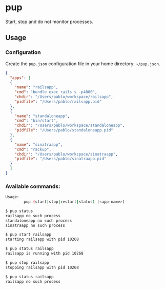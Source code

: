 # pup

Start, stop and do not monitor processes.

## Usage

### Configuration

Create the `pup.json` configuration file in your home directory: `~/pup.json`.

```json
{
  "apps": [
  {
    "name": "railsapp",
    "cmd": "bundle exec rails s -p4000",
    "chdir": "/Users/pablo/workspace/railsapp",
    "pidfile": "/Users/pablo/railsapp.pid"
  },
  {
    "name": "standaloneapp",
    "cmd": "bin/start",
    "chdir": "/Users/pablo/workspace/standaloneapp",
    "pidfile": "/Users/pablo/standaloneapp.pid"
  },
  {
    "name": "sinatraapp",
    "cmd": "rackup",
    "chdir": "/Users/pablo/workspace/sinatraapp",
    "pidfile": "/Users/pablo/sinatraapp.pid"
  }
  ]
}
```

### Available commands:

```bash
Usage:
        pup (start|stop|restart|status) [<app-name>]

```

```bash
$ pup status
railsapp no such process
standaloneapp no such process
sinatraapp no such process

$ pup start railsapp
starting railsapp with pid 10268

$ pup status railsapp
railsapp is running with pid 10268

$ pup stop railsapp
stopping railsapp with pid 10268

$ pup status railsapp
railsapp no such process
```
